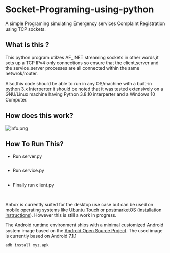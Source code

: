 # Socket-Programing-using-python
A simple Programing simulating Emergency services Complaint Registration using TCP sockets.
## What is this ?

  This python program utilzes AF_INET streaming sockets in other words,it sets up a TCP  IPv4 only connections
  so ensure that the client,server and the service_server processes are all connected within the same netwrok/router.

  Also,this code should be able to run in any OS/machine with a built-in python 3.x Interperter it should be noted that 
  it was tested extensively on a GNU/Linux machine having Python 3.8.10 interperter and a Windows 10 Computer.

## How does this work?
  ![info.png](https://user-images.githubusercontent.com/91942626/177193455-9dff60b9-d379-4493-bbcd-58e0a644c898.png)

   
## How To Run This?

 * Run server.py
    ```python3 server.py'''
 * Run service.py
    ```python3 service_server.py'''
 * Finally run client.py
    ```python3 client.py'''
 
##
Anbox is currently suited for the desktop use case but can be used on mobile
operating systems like [Ubuntu Touch](https://ubuntu-touch.io/) or
[postmarketOS](https://postmarketos.org)
([installation instructions](https://wiki.postmarketos.org/wiki/Anbox)).
However this is still a work in progress.

The Android runtime environment ships with a minimal customized Android system
image based on the [Android Open Source Project](https://source.android.com/).
The used image is currently based on Android 7.1.1
```sh
adb install xyz.apk
```
